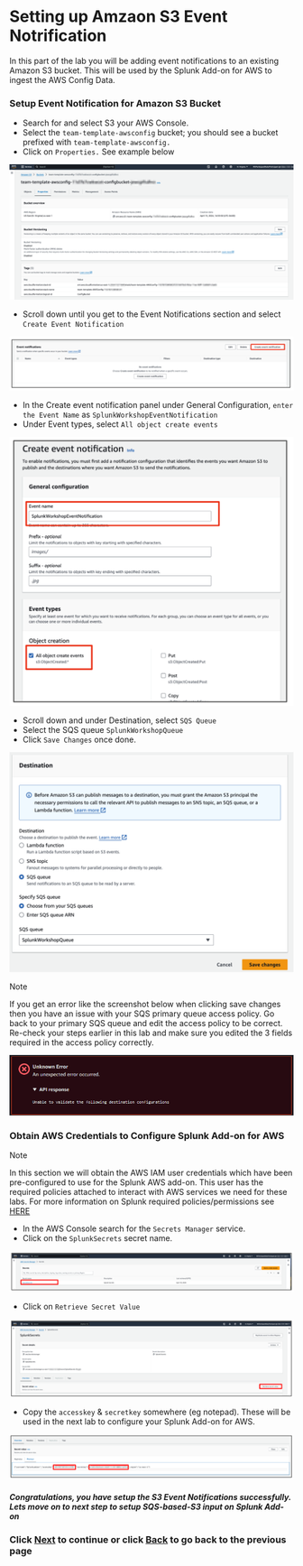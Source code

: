 # Setting up Amzaon S3 Event Notrification
In this part of the lab you will be adding event notifications to an existing Amazon S3 bucket. This will be used by the Splunk Add-on for AWS to ingest the AWS Config Data. 

### Setup Event Notification for Amazon S3 Bucket
- Search for and select S3 your AWS Console. 
- Select the `team-template-awsconfig` bucket; you should see a bucket prefixed with `team-template-awsconfig.` 
- Click on `Properties.` See example below

![image_tag](/static/10_awsaddon/setup_aws/Image_9.png) 


- Scroll down until you get to the Event Notifications section and select `Create Event Notification` 


![image_tag](/static/10_awsaddon/setup_aws/Image_10.png) 


- In the Create event notification panel under General Configuration, `enter the Event Name` as `SplunkWorkshopEventNotification`
- Under Event types, select `All object create events`


![image_tag](/static/10_awsaddon/setup_aws/Image_11.png) 


- Scroll down and under Destination, select `SQS Queue` 
- Select the SQS queue `SplunkWorkshopQueue`  
- Click `Save Changes` once done.


![image_tag](/static/10_awsaddon/setup_aws/Image_12.png) 

>[!NOTE]
>If you get an error like the screenshot below when clicking save changes then you have an issue with your SQS primary queue access policy. Go back to your primary SQS queue and edit the access policy to be correct. Re-check your steps earlier in this lab and make sure you edited the 3 fields required in the access policy correctly.

![](/static/10_awsaddon/setup_aws/setups3notification-errorscreenshot.png)


### Obtain AWS Credentials to Configure Splunk Add-on for AWS
>[!NOTE]
>In this section we will obtain the AWS IAM user credentials which have been pre-configured to use for the Splunk AWS add-on. This user has the required policies attached to interact with AWS services we need for these labs. For more information on Splunk required policies/permissions see <a>[HERE](https://splunk.github.io/splunk-add-on-for-amazon-web-services/ConfigureInputs/) </a>


- In the AWS Console search for the `Secrets Manager` service. 
- Click on the `SplunkSecrets` secret name. 

![image_tag](/static/10_awsaddon/setup_aws/Image_13.png) 

- Click on `Retrieve Secret Value`

![image_tag](/static/10_awsaddon/setup_aws/Image_14.png) 

- Copy the `accesskey` & `secretkey` somewhere (eg notepad). These will be used in the next lab to configure your Splunk Add-on for AWS. 

![image_tag](/static/10_awsaddon/setup_aws/Image_15.png) 


##### Congratulations, you have setup the S3 Event Notifications successfully. Lets move on to next step to setup SQS-based-S3 input on Splunk Add-on

### Click <a>[Next](/content/Lab1_awsaddon/setup_add_on.md)</a> to continue or click <a>[Back](/content/Lab1_awsaddon/setup_aws_sqs.md) to go back to the previous page</a>